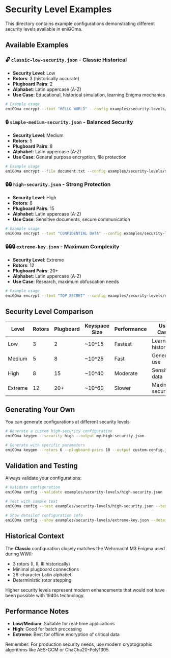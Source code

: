 # Security Level Examples

This directory contains example configurations demonstrating different security levels available in eniGOma.

## Available Examples

### 🔓 `classic-low-security.json` - Classic Historical
- **Security Level**: Low
- **Rotors**: 3 (historically accurate)
- **Plugboard Pairs**: 2
- **Alphabet**: Latin uppercase (A-Z)
- **Use Case**: Educational, historical simulation, learning Enigma mechanics

```bash
# Example usage
eniGOma encrypt --text "HELLO WORLD" --config examples/security-levels/classic-low-security.json
```

### 🔒 `simple-medium-security.json` - Balanced Security
- **Security Level**: Medium
- **Rotors**: 5
- **Plugboard Pairs**: 8
- **Alphabet**: Latin uppercase (A-Z)
- **Use Case**: General purpose encryption, file protection

```bash
# Example usage
eniGOma encrypt --file document.txt --config examples/security-levels/simple-medium-security.json
```

### 🔒🔒 `high-security.json` - Strong Protection
- **Security Level**: High
- **Rotors**: 8
- **Plugboard Pairs**: 15
- **Alphabet**: Latin uppercase (A-Z)
- **Use Case**: Sensitive documents, secure communication

```bash
# Example usage
eniGOma encrypt --text "CONFIDENTIAL DATA" --config examples/security-levels/high-security.json
```

### 🔒🔒🔒 `extreme-key.json` - Maximum Complexity
- **Security Level**: Extreme
- **Rotors**: 12
- **Plugboard Pairs**: 20+
- **Alphabet**: Latin uppercase (A-Z)
- **Use Case**: Research, maximum obfuscation needs

```bash
# Example usage
eniGOma encrypt --text "TOP SECRET" --config examples/security-levels/extreme-key.json
```

## Security Level Comparison

| Level | Rotors | Plugboard | Keyspace Size | Performance | Use Case |
|-------|--------|-----------|---------------|-------------|----------|
| Low | 3 | 2 | ~10^15 | Fastest | Learning, historical |
| Medium | 5 | 8 | ~10^25 | Fast | General use |
| High | 8 | 15 | ~10^40 | Moderate | Sensitive data |
| Extreme | 12 | 20+ | ~10^60 | Slower | Maximum security |

## Generating Your Own

You can generate configurations at different security levels:

```bash
# Generate a custom high-security configuration
eniGOma keygen --security high --output my-high-security.json

# Generate with specific parameters
eniGOma keygen --rotors 6 --plugboard-pairs 10 --output custom-config.json
```

## Validation and Testing

Always validate your configurations:

```bash
# Validate configuration
eniGOma config --validate examples/security-levels/high-security.json

# Test with sample text
eniGOma config --test examples/security-levels/high-security.json --text "TEST MESSAGE"

# Show detailed configuration info
eniGOma config --show examples/security-levels/extreme-key.json --detailed
```

## Historical Context

The **Classic** configuration closely matches the Wehrmacht M3 Enigma used during WWII:
- 3 rotors (I, II, III historically)
- Minimal plugboard connections
- 26-character Latin alphabet
- Deterministic rotor stepping

Higher security levels represent modern enhancements that would not have been possible with 1940s technology.

## Performance Notes

- **Low/Medium**: Suitable for real-time applications
- **High**: Good for batch processing
- **Extreme**: Best for offline encryption of critical data

Remember: For production security needs, use modern cryptographic algorithms like AES-GCM or ChaCha20-Poly1305.